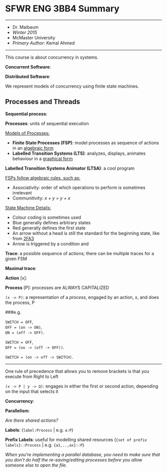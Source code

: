 SFWR ENG 3BB4 Summary
=====================
-----------------------------------

* Dr. Maibaum
* *Winter 2015*
* McMaster University
* *Primary Author*: Kemal Ahmed

-----------------------------------

This course is about concurrency in systems.

**Concurrent Software**: 

**Distributed Software**:

We represent models of concurrency using finite state machines.

Processes and Threads
---------------------

**Sequential process**:

**Processes**: units of sequential execution

<ins>Models of Processes:</ins>

* **Finite State Processes (FSP)**: model processes as sequence of actions in an <ins>algebraic form</ins>
* **Labelled Transition Systems (LTS)**: analyzes, displays, animates behaviour in a <ins>graphical form</ins>

**Labelled Transition Systems Animator (LTSA)**: a cool program

<ins>FSPs follow algebraic rules, such as:</ins>

* Associativity: order of which operations to perform is sometimes irrelevant
* Communitivity: *x + y = y + x*

<ins>State Machine Details:</ins>

* Colour coding is sometimes used
 * Blue generally defines arbitrary states
 * Red generally defines the first state
* An arrow without a head is still the standard for the beginning state, like from [2FA3](https://docs.google.com/document/d/12b0YsgYtB3cnhiu39eKqpl6b2guSE04wUk4Gg8G9nt4/edit)
* Arrow is triggered by a condition and 

**Trace**: a possible sequence of actions; there can be multiple traces for a given FSM

**Maximal trace**: 

**Action** [x]:

**Process** [P]: processes are ALWAYS CAPITALIZED

`(x -> P)`: a representation of a *process*, engaged by an action, x, and does the process, P

###e.g.

`SWITCH = OFF`,  
`OFF = (on -> ON)`,  
`ON = (off -> OFF)`.

`SWITCH = OFF`,  
`OFF = (on -> (off -> OFF))`.

`SWITCH = (on -> off -> SWITCH)`.

----------------------

One rule of precedence that allows you to remove brackets is that you execute from Right to Left

`(x -> P | y -> Q)`: engages in either the first or second action, depending on the input that selects it

**Concurrency**: 

**Parallelism**: 

*Are there shared actions?*

**Labels**: (`label:Process` | e.g. `a:P`)

**Prefix Labels**: useful for modelling shared resources (`{set of prefix labels}::Process` | e.g. `{a1,..,ax}::P`)

*When you're implementing a parallel database, you need to make sure that you don't do half the re-saving/editing processes before you allow someone else to open the file.*

